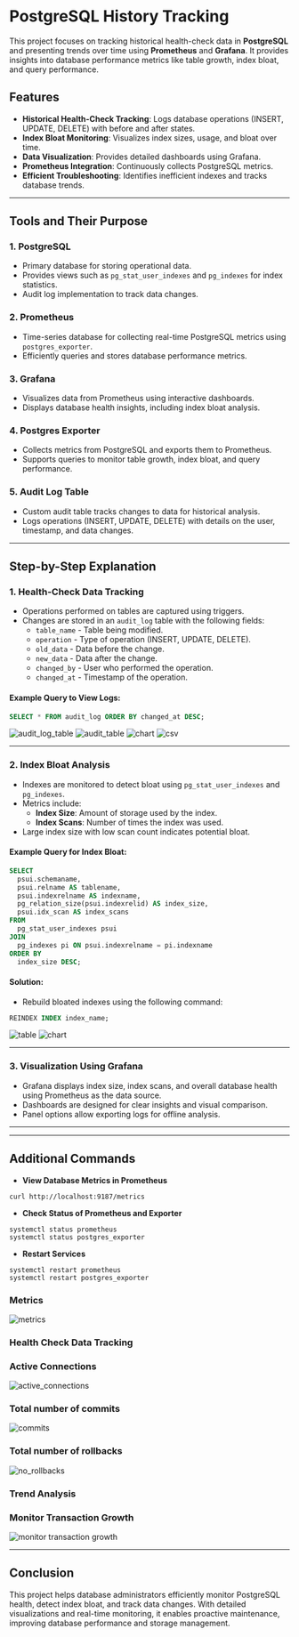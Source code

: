 # PostgreSQL History Tracking

This project focuses on tracking historical health-check data in **PostgreSQL** and presenting trends over time using **Prometheus** and **Grafana**. It provides insights into database performance metrics like table growth, index bloat, and query performance.

## Features
- **Historical Health-Check Tracking**: Logs database operations (INSERT, UPDATE, DELETE) with before and after states.
- **Index Bloat Monitoring**: Visualizes index sizes, usage, and bloat over time.
- **Data Visualization**: Provides detailed dashboards using Grafana.
- **Prometheus Integration**: Continuously collects PostgreSQL metrics.
- **Efficient Troubleshooting**: Identifies inefficient indexes and tracks database trends.

---

## Tools and Their Purpose

### 1. **PostgreSQL**
- Primary database for storing operational data.
- Provides views such as `pg_stat_user_indexes` and `pg_indexes` for index statistics.
- Audit log implementation to track data changes.

### 2. **Prometheus**
- Time-series database for collecting real-time PostgreSQL metrics using `postgres_exporter`.
- Efficiently queries and stores database performance metrics.

### 3. **Grafana**
- Visualizes data from Prometheus using interactive dashboards.
- Displays database health insights, including index bloat analysis.

### 4. **Postgres Exporter**
- Collects metrics from PostgreSQL and exports them to Prometheus.
- Supports queries to monitor table growth, index bloat, and query performance.

### 5. **Audit Log Table**
- Custom audit table tracks changes to data for historical analysis.
- Logs operations (INSERT, UPDATE, DELETE) with details on the user, timestamp, and data changes.

---

## Step-by-Step Explanation

### **1. Health-Check Data Tracking**
- Operations performed on tables are captured using triggers.
- Changes are stored in an `audit_log` table with the following fields:
  - `table_name` - Table being modified.
  - `operation` - Type of operation (INSERT, UPDATE, DELETE).
  - `old_data` - Data before the change.
  - `new_data` - Data after the change.
  - `changed_by` - User who performed the operation.
  - `changed_at` - Timestamp of the operation.

#### Example Query to View Logs:
```sql
SELECT * FROM audit_log ORDER BY changed_at DESC;
```
![audit_log_table](https://github.com/user-attachments/assets/7366c70e-2635-4a5f-ac8c-9b27886d7aaa)
![audit_table](https://github.com/user-attachments/assets/999214df-15ad-4f59-9c4a-9e5af51c4a00)
![chart](https://github.com/user-attachments/assets/73f064f8-d677-4458-a9e9-748b367dbbe6)
![csv](https://github.com/user-attachments/assets/47c0c9ad-2da4-4d4a-ac73-73c5c7936a19)


---


### **2. Index Bloat Analysis**
- Indexes are monitored to detect bloat using `pg_stat_user_indexes` and `pg_indexes`.
- Metrics include:
  - **Index Size**: Amount of storage used by the index.
  - **Index Scans**: Number of times the index was used.
- Large index size with low scan count indicates potential bloat.

#### Example Query for Index Bloat:
```sql
SELECT
  psui.schemaname,
  psui.relname AS tablename,
  psui.indexrelname AS indexname,
  pg_relation_size(psui.indexrelid) AS index_size,
  psui.idx_scan AS index_scans
FROM
  pg_stat_user_indexes psui
JOIN
  pg_indexes pi ON psui.indexrelname = pi.indexname
ORDER BY
  index_size DESC;
```

#### Solution:
- Rebuild bloated indexes using the following command:
```sql
REINDEX INDEX index_name;
```

![table](https://github.com/user-attachments/assets/3a6d01be-4d20-4b37-9785-a7dcd42e2fd2)
![chart](https://github.com/user-attachments/assets/a21fdc54-40f1-4882-8c86-187b9c5d774c)



---

### **3. Visualization Using Grafana**
- Grafana displays index size, index scans, and overall database health using Prometheus as the data source.
- Dashboards are designed for clear insights and visual comparison.
- Panel options allow exporting logs for offline analysis.

---

---

## Additional Commands

- **View Database Metrics in Prometheus**
```shell
curl http://localhost:9187/metrics
```
- **Check Status of Prometheus and Exporter**
```shell
systemctl status prometheus
systemctl status postgres_exporter
```
- **Restart Services**
```shell
systemctl restart prometheus
systemctl restart postgres_exporter
```


### Metrics
![metrics](https://github.com/user-attachments/assets/9fc5b337-d9c4-4f38-99a0-1e4d84c3a489)

### Health Check Data Tracking
### Active Connections
![active_connections](https://github.com/user-attachments/assets/6ec604b1-4ac0-4845-9965-7d927bf8005b)


### Total number of commits
![commits](https://github.com/user-attachments/assets/fe467f33-cb94-4cce-b404-b94dabb955b3)


### Total number of rollbacks
![no_rollbacks](https://github.com/user-attachments/assets/74048cbd-0dac-48eb-ab00-8940abaf1f49)


### Trend Analysis
### Monitor Transaction Growth
![monitor transaction growth](https://github.com/user-attachments/assets/507ed9fe-7da0-4e94-b4a5-e1ba4274cc9a)

---

## Conclusion
This project helps database administrators efficiently monitor PostgreSQL health, detect index bloat, and track data changes. With detailed visualizations and real-time monitoring, it enables proactive maintenance, improving database performance and storage management.
